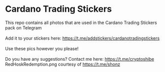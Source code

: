# Cardano Trading Stickers
This repo contains all photos that are used in the Cardano Trading Stickers pack on Telegram <br>
<br>
Add it to your stickers here: https://t.me/addstickers/cardanotradingstickers <br>
<br>
Use these pics however you please! <br>
<br>
Do you have any suggestions? Contact me here: https://t.me/cryptoshibe <br>
RedHoskRedemption.png courtesy of https://t.me/shonz
